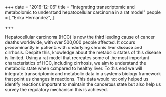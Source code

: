 +++
date = "2016-12-06"
title = "Integrating transcriptomic and metabolomic to understand hepatocellular carcinoma in a rat model"
people = [
  "Erika Hernandez",
]

+++

Hepatocellular carcinoma (HCC) is now the third leading cause of cancer deaths worldwide, with over 500,000 people affected. It occurs predominantly in patients with underlying chronic liver disease and cirrhosis. Despite this, knowledge about the metabolic states of this disease is limited.
Using a rat model that recreates some of the most important characteristics of HCC, including cirrhosis, we aim to understand the metabolic state when compared to healthy liver. To this end we will integrate transcriptomic and metabolic data in a systems biology framework that point us changes in reactions.
This data would not only helped us identify reactions important to maintain the cancerous state but also help us survey the regulatory mechanism this is achieved.
